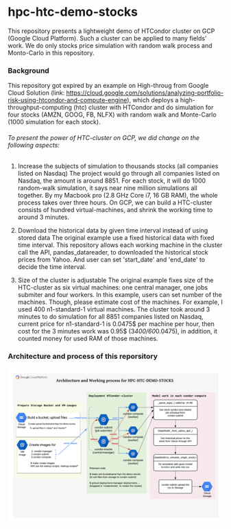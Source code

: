 # hpc-htc-demo-stocks
This repository presents a lightweight demo of HTCondor cluster on GCP (Google Cloud Platform). Such a cluster can be applied 
to many fields' work. We do only stocks price simulation with random walk process and Monto-Carlo in this repository. 

### Background 
This repository got expired by an example on High-throug from Google Cloud Solution (link: https://cloud.google.com/solutions/analyzing-portfolio-risk-using-htcondor-and-compute-engine), 
which deploys a high-throughput-computing (htc) cluster with HTCondor and do simulation for four stocks (AMZN, GOOG, FB, NLFX) with random walk
and Monte-Carlo (1000 simulation for each stock).

###### To present the power of HTC-cluster on GCP, we did change on the following aspects:

1. Increase the subjects of simulation to thousands stocks (all companies listed on Nasdaq)
   The project would go through all companies listed on Nasdaq, the amount is around 8851. For each stock, it will do 1000 random-walk 
   simulation, it says near nine million simulations all together.
   By my Macbook pro (2.8 GHz Core i7, 16 GB RAM), the whole process takes over three hours. On GCP, we can build a HTC-cluster consists of 
   hundred virtual-machines, and shrink the working time to around 3 minutes. 
   
2. Download the historical data by given time interval instead of using stored data
   The original example use a fixed historical data with fixed time interval. This repository allows each working machine in the cluster
   call the API, pandas_datareader, to downloaded the historical stock prices from Yahoo. And user can set 'start_date' and 'end_date' to 
   decide the time interval. 

3. Size of the cluster is adjustable
   The original example fixes size of the HTC-cluster as six virtual machines: one central manager, one jobs submiter and four workers. 
   In this example, users can set number of the machines. Though, please estimate cost of the machines. For example, I used 400 n1-standard-1 
   virtual machines. The cluster took around 3 minutes to do simulation for all 8851 companies listed on Nasdaq, current price for 
   n1-standard-1 is 0.0475$ per machine per hour, then cost for the 3 minutes work was 0.95$ (3*400/60*0.0475), in addition, it counted
   money for used RAM of those machines. 
   
### Architecture and process of this reporsitory
![architecture and process](https://github.com/BoHuang2018/hpc-htc-demo-stocks/blob/master/HPC-HTC-DEMO-STOCKS.png)
